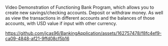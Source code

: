Video Demonstration of Functioning Bank Program, which allows you to create new savings/checking accounts.
Deposit or withdraw money. As well as view the transactions in different accounts and the balances of those accounts, with USD value if input with other currency.


https://github.com/jcas96/BankingApplication/assets/162757478/f8fc4ef9-ca09-4848-af21-9ffd08cf5b16

